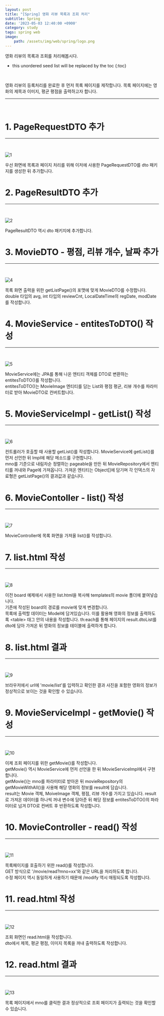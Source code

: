 ```yaml
---
layout: post
title: "[Spring] 영화 리뷰 목록과 조회 처리"
subtitle: Spring
date: '2023-05-03 12:40:00 +0900'
category: study
tags: spring web
image:
    path: /assets/img/web/spring/logo.png
---
```


영화 리뷰의 목록과 조회를 처리해봅시다.

<!--more-->

* this unordered seed list will be replaced by the toc
{:toc}
<br>

영화 리뷰의 등록처리를 완료한 후 먼저 목록 페이지를 제작합니다. 목록 페이지에는 영화의 제목과 이미지, 평균 평점을 출력하고자 합니다.<br>

---
<br>

# 1. PageRequestDTO 추가
---
<br>

![1](/assets/img/web/spring/2023-05-03-[Spring]_영화_리뷰_목록과_조회_처리/1.png)
<br>

우선 화면에 목록과 페이지 처리를 위해 이저에 사용한 PageRequestDTO를 dto 패키지를 생성한 뒤 추가합니다.<br>


# 2. PageResultDTO 추가
---
<br>

![2](/assets/img/web/spring/2023-05-03-[Spring]_영화_리뷰_목록과_조회_처리/2.png)
<br>

PageResultDTO 역시 dto 패키지에 추가합니다.<br>


# 3. MovieDTO - 평점, 리뷰 개수, 날짜 추가
---
<br>

![4](/assets/img/web/spring/2023-05-03-[Spring]_영화_리뷰_목록과_조회_처리/3.png)
<br>

목록 화면 출력을 위한 getListPage()의 포맷에 맞게 MovieDTO를 수정합니다.<br>
double 타입의 avg, int 타입의 reviewCnt, LocalDateTime의 regDate, modDate를 작성합니다.<br>


# 4. MovieService - entitesToDTO() 작성
---
<br>

![5](/assets/img/web/spring/2023-05-03-[Spring]_영화_리뷰_목록과_조회_처리/5.png)
<br>

MovieService에는 JPA를 통해 나온 엔티티 객체를 DTO로 변환하는 entitesToDTO()를 작성합니다.<br>
entitesToDTO()는 MovieImage 엔티티를 담는 List와 평점 평균, 리뷰 개수를 파라미터로 받아 MovieDTO로 컨버트합니다.

# 5. MovieServiceImpl - getList() 작성
---
<br>

![6](/assets/img/web/spring/2023-05-03-[Spring]_영화_리뷰_목록과_조회_처리/6.png)
<br>

컨트롤러가 호출할 때 사용할 getList()를 작성합니다. MovieService에 getList()를 먼저 선언한 뒤 Impl에 해당 메소드를 구현합니다.<br>
mno를 기준으로 내림차순 정렬하는 pageable을 만든 뒤 MovieRepository에서 엔티티를 꺼내와 Page에 가져옵니다. 가져온 엔티티는 Object[]에 담기며 각 인덱스의 자료형은 getListPage()의 결과값과 같습니다.<br>


# 6. MovieContoller - list() 작성
---
<br>

![7](/assets/img/web/spring/2023-05-03-[Spring]_영화_리뷰_목록과_조회_처리/7.png)
<br>

MovieController에 목록 화면을 가져올 list()를 작성합니다.<br>


# 7. list.html 작성
---
<br>

![8](/assets/img/web/spring/2023-05-03-[Spring]_영화_리뷰_목록과_조회_처리/8.png)
<br>

이전 board 예제에서 사용한 list.html을 복사해 templates의 movie 폴더에 붙여넣습니다.<br>
기존에 작성된 board의 경로를 movie에 맞게 변경합니다.<br>
목록에 출력할 데이터는 Model에 담겨있습니다. 이를 활용해 영화의 정보를 출력하도록 \<table\> 태그 안의 내용을 작성합니다. th:each를 통해 페이지의 result.dtoList를 dto에 담아 가져온 뒤 영화의 정보를 테이블에 출력하게 합니다.<br>


# 8. list.html 결과
---
<br>

![9](/assets/img/web/spring/2023-05-03-[Spring]_영화_리뷰_목록과_조회_처리/9.png)
<br>

브라우저에서 url에 'movie/list'를 입력하고 확인한 결과 사진을 포함한 영화의 정보가 정상적으로 보이는 것을 확인할 수 있습니다.<br>


# 9. MovieServiceImpl - getMovie() 작성
---
<br>

![10](/assets/img/web/spring/2023-05-03-[Spring]_영화_리뷰_목록과_조회_처리/10.png)
<br>

이제 조회 페이지를 위한 getMovie()를 작성합니다.<br>
getMovie() 역시 MovieService에 먼저 선언을 한 뒤 MovieServiceImpl에서 구현합니다.<br>
getMovie()는 mno를 파라미터로 받아온 뒤 movieRepository의 getMovieWithAll()을 사용해 해당 영화의 정보를 result에 담습니다.<br>
result는 Movie 객체, MoiveImage 객체, 평점, 리뷰 개수를 가지고 있습니다. result로 가져온 데이터를 하나씩 꺼내 변수에 담아준 뒤 해당 정보를 entitesToDTO()의 파라미터로 넘겨 DTO로 컨버트 후 반환하도록 작성합니다.<br>


# 10. MovieController - read() 작성
---
<br>

![11](/assets/img/web/spring/2023-05-03-[Spring]_영화_리뷰_목록과_조회_처리/11.png)
<br>

목록페이지를 호출하기 위한 read()를 작성합니다.<br>
GET 방식으로 '/movie/read?mno=xx'와 같은 URL을 처리하도록 합니다.<br>
수정 페이지 역시 동일하게 사용하기 때문에 /modify 역시 매핑되도록 작성합니다.<br>


# 11. read.html 작성
---
<br>

![12](/assets/img/web/spring/2023-05-03-[Spring]_영화_리뷰_목록과_조회_처리/12.png)
<br>

조회 화면인 read.html을 작성합니다.<br>
dto에서 제목, 평균 평점, 이미지 목록을 꺼내 출력하도록 작성합니다.<br>


# 12. read.html 결과
---
<br>

![13](/assets/img/web/spring/2023-05-03-[Spring]_영화_리뷰_목록과_조회_처리/13.png)
<br>

목록 페이지에서 mno를 클릭한 결과 정상적으로 조회 페이지가 출력되는 것을 확인할 수 있습니다.<br>
